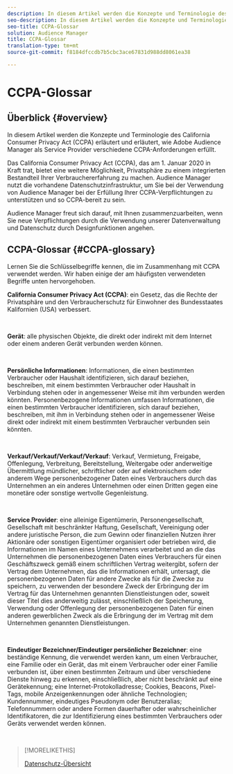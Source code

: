 ```yaml
---
description: In diesem Artikel werden die Konzepte und Terminologie des California Consumer Privacy Act (CCPA) erläutert und erläutert, wie Adobe Audience Manager die verschiedenen CCPA-Anforderungen erfüllt.
seo-description: In diesem Artikel werden die Konzepte und Terminologie des California Consumer Privacy Act (CCPA) erläutert und erläutert, wie Adobe Audience Manager die verschiedenen CCPA-Anforderungen erfüllt.
seo-title: CCPA-Glossar
solution: Audience Manager
title: CCPA-Glossar
translation-type: tm+mt
source-git-commit: f8184dfccdb7b5cbc3ace67831d988dd8061ea38

---
```



# CCPA-Glossar

## Überblick {#overview}

In diesem Artikel werden die Konzepte und Terminologie des California Consumer Privacy Act (CCPA) erläutert und erläutert, wie Adobe Audience Manager als Service Provider verschiedene CCPA-Anforderungen erfüllt.

Das California Consumer Privacy Act (CCPA), das am 1. Januar 2020 in Kraft trat, bietet eine weitere Möglichkeit, Privatsphäre zu einem integrierten Bestandteil Ihrer Verbrauchererfahrung zu machen. Audience Manager nutzt die vorhandene Datenschutzinfrastruktur, um Sie bei der Verwendung von Audience Manager bei der Erfüllung Ihrer CCPA-Verpflichtungen zu unterstützen und so CCPA-bereit zu sein.

Audience Manager freut sich darauf, mit Ihnen zusammenzuarbeiten, wenn Sie neue Verpflichtungen durch die Verwendung unserer Datenverwaltung und Datenschutz durch Designfunktionen angehen.

## CCPA-Glossar {#CCPA-glossary}

Lernen Sie die Schlüsselbegriffe kennen, die im Zusammenhang mit CCPA verwendet werden. Wir haben einige der am häufigsten verwendeten Begriffe unten hervorgehoben.

**California Consumer Privacy Act (CCPA)**: ein Gesetz, das die Rechte der Privatsphäre und den Verbraucherschutz für Einwohner des Bundesstaates Kalifornien (USA) verbessert.

 

**Gerät**: alle physischen Objekte, die direkt oder indirekt mit dem Internet oder einem anderen Gerät verbunden werden können.

 

**Persönliche Informationen**: Informationen, die einen bestimmten Verbraucher oder Haushalt identifizieren, sich darauf beziehen, beschreiben, mit einem bestimmten Verbraucher oder Haushalt in Verbindung stehen oder in angemessener Weise mit ihm verbunden werden könnten. Personenbezogene Informationen umfassen Informationen, die einen bestimmten Verbraucher identifizieren, sich darauf beziehen, beschreiben, mit ihm in Verbindung stehen oder in angemessener Weise direkt oder indirekt mit einem bestimmten Verbraucher verbunden sein könnten.

 

**Verkauf/Verkauf/Verkauf/Verkauf**: Verkauf, Vermietung, Freigabe, Offenlegung, Verbreitung, Bereitstellung, Weitergabe oder anderweitige Übermittlung mündlicher, schriftlicher oder auf elektronischem oder anderem Wege personenbezogener Daten eines Verbrauchers durch das Unternehmen an ein anderes Unternehmen oder einen Dritten gegen eine monetäre oder sonstige wertvolle Gegenleistung.

 

**Service Provider**: eine alleinige Eigentümerin, Personengesellschaft, Gesellschaft mit beschränkter Haftung, Gesellschaft, Vereinigung oder andere juristische Person, die zum Gewinn oder finanziellen Nutzen ihrer Aktionäre oder sonstigen Eigentümer organisiert oder betrieben wird, die Informationen im Namen eines Unternehmens verarbeitet und an die das Unternehmen die personenbezogenen Daten eines Verbrauchers für einen Geschäftszweck gemäß einem schriftlichen Vertrag weitergibt, sofern der Vertrag dem Unternehmen, das die Informationen erhält, untersagt, die personenbezogenen Daten für andere Zwecke als für die Zwecke zu speichern, zu verwenden der besondere Zweck der Erbringung der im Vertrag für das Unternehmen genannten Dienstleistungen oder, soweit dieser Titel dies anderweitig zulässt, einschließlich der Speicherung, Verwendung oder Offenlegung der personenbezogenen Daten für einen anderen gewerblichen Zweck als die Erbringung der im Vertrag mit dem Unternehmen genannten Dienstleistungen.

 

**Eindeutiger Bezeichner/Eindeutiger persönlicher Bezeichner**: eine beständige Kennung, die verwendet werden kann, um einen Verbraucher, eine Familie oder ein Gerät, das mit einem Verbraucher oder einer Familie verbunden ist, über einen bestimmten Zeitraum und über verschiedene Dienste hinweg zu erkennen, einschließlich, aber nicht beschränkt auf eine Gerätekennung; eine Internet-Protokolladresse; Cookies, Beacons, Pixel-Tags, mobile Anzeigenkennungen oder ähnliche Technologien; Kundennummer, eindeutiges Pseudonym oder Benutzeralias; Telefonnummern oder andere Formen dauerhafter oder wahrscheinlicher Identifikatoren, die zur Identifizierung eines bestimmten Verbrauchers oder Geräts verwendet werden können.

 

>[!MORELIKETHIS]
>
>[Datenschutz-Übersicht](/help/using/overview/data-security-and-privacy/data-privacy.md)

